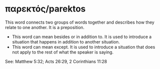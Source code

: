 # παρεκτός/parektos
This word connects two groups of words together and describes how they relate to one another. It is a preposition.
* This word can mean besides or in addition to. It is used to introduce a situation that happens in addition to another situation.
* This word can mean except. It is used to introduce a situation that does not apply to the rest of what the speaker is saying.

See: Matthew 5:32; Acts 26:29, 2 Corinthians 11:28
